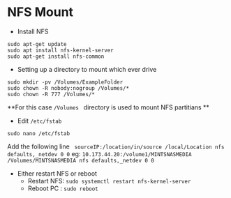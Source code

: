 
# NFS Mount 

- Install NFS 
```
sudo apt-get update
sudo apt install nfs-kernel-server
sudo apt-get install nfs-common
```

- Setting up a directory to mount which ever drive 
```
sudo mkdir -pv /Volumes/ExampleFolder 
sudo chown -R nobody:nogroup /Volumes/*
sudo chown -R 777 /Volumes/*
```
**For this case `/Volumes ` directory is used to mount NFS partitians **

- Edit `/etc/fstab` 

```sudo nano /etc/fstab```

Add the following line 
``` sourceIP:/location/in/source /local/Location nfs defaults,_netdev 0 0```
eg: ```10.173.44.20:/volume1/MINTSNASMEDIA /Volumes/MINTSNASMEDIA nfs defaults,_netdev 0 0```

- Either restart NFS or reboot 
   - Restart NFS: ```sudo systemctl restart nfs-kernel-server```
   - Reboot PC  : ```sudo reboot```
   
